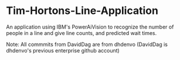 # Tim-Hortons-Line-Application

An application using IBM's PowerAiVision to recognize the number of people in a line and give line counts, and predicted wait times. 

Note: All commmits from DavidDag are from dhdenvo (DavidDag is dhdenvo's previous enterprise github account)
